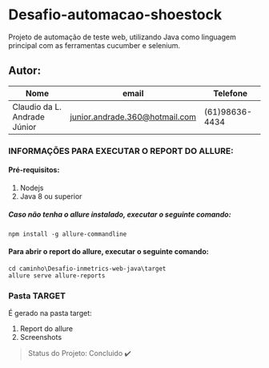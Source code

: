 # Desafio-automacao-shoestock
Projeto de automação de teste web, utilizando Java como linguagem principal com as ferramentas cucumber e selenium.

## Autor: 
|Nome|email|Telefone|
| -------- | -------- | -------- |
|Claudio da L. Andrade Júnior|junior.andrade.360@hotmail.com|(61)98636-4434|

### INFORMAÇÕES PARA EXECUTAR O REPORT DO ALLURE:

#### Pré-requisitos: 
1. Nodejs
2. Java 8 ou superior

##### Caso não tenha o allure instalado, executar o seguinte comando:
```
npm install -g allure-commandline
```
#### Para abrir o report do allure, executar o seguinte comando:
```
cd caminho\Desafio-inmetrics-web-java\target
allure serve allure-reports
```
### Pasta TARGET
É gerado na pasta target:
1. Report do allure
2. Screenshots

> Status do Projeto: Concluido :heavy_check_mark:
